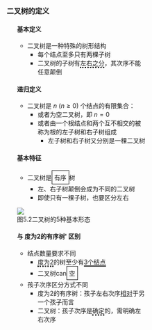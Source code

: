 <div style="float: left; width: 64%; padding: 1%;">

### 二叉树的定义  
<ul>

#### 基本定义
- 二叉树是一种特殊的树形结构
  - 每个结点至多只有两棵子树
  - 二叉树的子树有<span style="border-bottom: 3px dotted black;">左右之分</span>，其次序不能任意颠倒

#### 递归定义
- 二叉树是 $n$ ($n{\geqslant}0$) 个结点的有限集合：
  - 或者为空二叉树，即 $n=0$
  - 或者由一个根结点和两个互不相交的被称为根的左子树和右子树组成
    - 左子树和右子树又分别是一棵二叉树

#### 基本特征
- 二叉树是<span style="border: 1px solid black; padding: 5px; display: inline-block;">有序</span>树
  - 左、右子树颠倒会成为不同的二叉树
  - 即使只有一棵子树，也要区分左右

![](https://cdn-mineru.openxlab.org.cn/model-mineru/prod/a9c401a0608c49b1b443c3b48c43f6a1ee4376c25cae2385958287b1cf7a89d5.jpg)  
图5.2二叉树的5种基本形态  

#### 与 度为2的有序树' 区别
- 结点数量要求不同
  - <span style="border-bottom: 3px dotted black;">度为2</span>的树至少有<span style="border-bottom: 2px solid black;">3个结点</span>
  - 二叉树can<span style="border: 1px solid black; padding: 5px; display: inline-block;">空</span>
- 孩子次序区分方式不同
  - 度为2的有序树：孩子左右次序<u>相对</u>于另一个孩子而言
  - 二叉树：孩子次序是<span style="border-bottom: 3px dotted black;">确定</span>的，需明确左右次序

</ul>
</div>
<div style="float: right; width: 26%; padding: 1%;">

</div>
<div style="clear: both;"></div>
